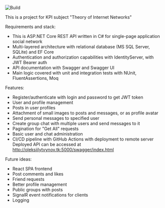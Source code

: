 ![Build](https://github.com/noobquire/social-network/actions/workflows/dotnet.yml/badge.svg?branch=main)

This is a project for KPI subject "Theory of Internet Networks"

Requirements and stack:
* This is ASP.NET Core REST API written in C# for single-page application social network
* Multi-layered architecture with relational database (MS SQL Server, SQLite) and EF Core
* Authentication and authorization capabilities with IdentityServer, with JWT Bearer auth
* API documentation with Swagger and Swagger UI
* Main logic covered with unit and integration tests with NUnit, FluentAssertions, Moq

Features:
* Register/authenticate with login and password to get JWT token
* User and profile management
* Posts in user profiles
* Attachment of small images to posts and messages, or as profile avatar
* Send personal messages to specified user
* Create group chat with multiple users and send messages to it
* Pagination for "Get All" requests
* Basic user and chat administration
* CI/CD pipeline with GitHub Actions with deployment to remote server  
Deployed API can be accessed at http://oleksiilytvynov.tk:5000/swagger/index.html 

Future ideas:
* React SPA frontend
* Post comments and likes
* Friend requests
* Better profile management
* Public groups with posts
* SignalR event notifications for clients
* Logging
